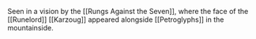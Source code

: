 Seen in a vision by the [[Rungs Against the Seven]], where the face of the [[Runelord]] [[Karzoug]] appeared alongside [[Petroglyphs]] in the mountainside.

